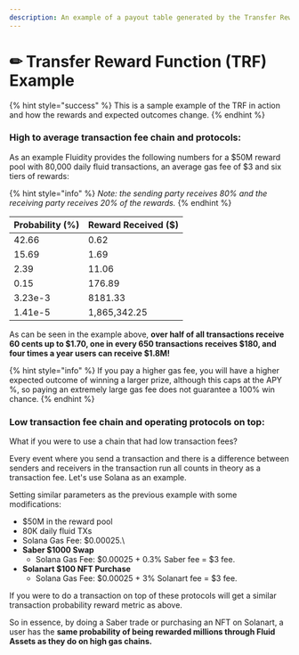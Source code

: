 ```yaml
---
description: An example of a payout table generated by the Transfer Reward Function.
---
```


# ✏ Transfer Reward Function (TRF) Example

{% hint style="success" %}
This is a sample example of the TRF in action and how the rewards and expected outcomes change.
{% endhint %}

### High to average transaction fee chain and protocols:

As an example Fluidity provides the following numbers for a $50M reward pool with 80,000 daily fluid transactions, an average gas fee of $3 and six tiers of rewards:

{% hint style="info" %}
_Note: the sending party receives 80% and the receiving party receives 20% of the rewards._
{% endhint %}

| Probability (%) | Reward Received ($) |
| --------------- | ------------------- |
| 42.66           | 0.62                |
| 15.69           | 1.69                |
| 2.39            | 11.06               |
| 0.15            | 176.89              |
| 3.23e-3         | 8181.33             |
| 1.41e-5         | 1,865,342.25        |

As can be seen in the example above, **over half of all transactions receive 60 cents up to $1.70, one in every 650 transactions receives $180, and four times a year users can receive $1.8M!**

{% hint style="info" %}
If you pay a higher gas fee, you will have a higher expected outcome of winning a larger prize, although this caps at the APY %, so paying an extremely large gas fee does not guarantee a 100% win chance.
{% endhint %}

### Low transaction fee chain and operating protocols on top:

What if you were to use a chain that had low transaction fees?

Every event where you send a transaction and there is a difference between senders and receivers in the transaction run all counts in theory as a transaction fee. Let's use Solana as an example.

Setting similar parameters as the previous example with some modifications:

* $50M in the reward pool
* 80K daily fluid TXs
* Solana Gas Fee: $0.00025.\\
* **Saber $1000 Swap**
  * Solana Gas Fee: $0.00025 + 0.3% Saber fee = $3 fee.
* **Solanart $100 NFT Purchase**
  * Solana Gas Fee: $0.00025 + 3% Solanart fee = $3 fee.

If you were to do a transaction on top of these protocols will get a similar transaction probability reward metric as above.

So in essence, by doing a Saber trade or purchasing an NFT on Solanart, a user has the **same probability of being rewarded millions through Fluid Assets as they do on high gas chains.**

